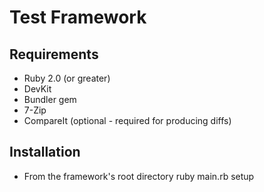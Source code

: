 Test Framework
==============


Requirements
------------
- Ruby 2.0 (or greater)
- DevKit
- Bundler gem
- 7-Zip
- CompareIt (optional - required for producing diffs)


Installation
------------
- From the framework's root directory
    ruby main.rb setup
